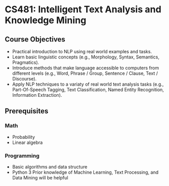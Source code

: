 # CS481: Intelligent Text Analysis and Knowledge Mining 


## Course Objectives
- Practical introduction to NLP using real world examples and tasks.
- Learn basic linguistic concepts (e.g., Morphology, Syntax, Semantics, Pragmatics).
- Introduce methods that make language accessible to computers from different levels (e.g., Word, Phrase / Group, Sentence / Clause, Text / Discourse).
- Apply NLP techniques to a variaty of real world text analysis tasks (e.g., Part-Of-Speech Tagging, Text Classification, Named Entity Recognition, Information Extraction).

## Prerequisites
### Math
- Probability
- Linear algebra
### Programming
- Basic algorithms and data structure
- Python 3
Prior knowledge of Machine Learning, Text Processing, and Data Mining will be helpful
